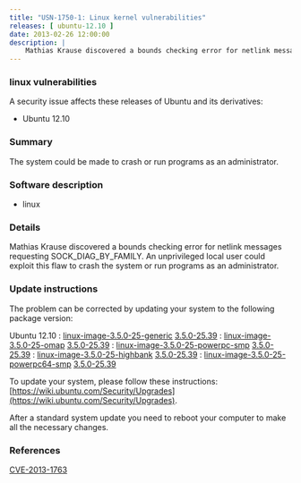 ```yaml
---
title: "USN-1750-1: Linux kernel vulnerabilities"
releases: [ ubuntu-12.10 ]
date: 2013-02-26 12:00:00
description: |
    Mathias Krause discovered a bounds checking error for netlink messages requesting SOCK_DIAG_BY_FAMILY. An unprivileged local user could exploit this flaw to crash the system or run programs as an administrator. 
--- 
```

 
### linux vulnerabilities

A security issue affects these releases of Ubuntu and its derivatives:

* Ubuntu 12.10

### Summary

The system could be made to crash or run programs as an administrator. 

### Software description

* linux 

### Details

Mathias Krause discovered a bounds checking error for netlink messages requesting SOCK_DIAG_BY_FAMILY. An unprivileged local user could exploit this flaw to crash the system or run programs as an administrator. 

### Update instructions

The problem can be corrected by updating your system to the following package version:

Ubuntu 12.10
 : [linux-image-3.5.0-25-generic](https://launchpad.net/ubuntu/+source/linux) <span> [3.5.0-25.39](https://launchpad.net/ubuntu/+source/linux/3.5.0-25.39) </span> 
 : [linux-image-3.5.0-25-omap](https://launchpad.net/ubuntu/+source/linux) <span> [3.5.0-25.39](https://launchpad.net/ubuntu/+source/linux/3.5.0-25.39) </span> 
 : [linux-image-3.5.0-25-powerpc-smp](https://launchpad.net/ubuntu/+source/linux) <span> [3.5.0-25.39](https://launchpad.net/ubuntu/+source/linux/3.5.0-25.39) </span> 
 : [linux-image-3.5.0-25-highbank](https://launchpad.net/ubuntu/+source/linux) <span> [3.5.0-25.39](https://launchpad.net/ubuntu/+source/linux/3.5.0-25.39) </span> 
 : [linux-image-3.5.0-25-powerpc64-smp](https://launchpad.net/ubuntu/+source/linux) <span> [3.5.0-25.39](https://launchpad.net/ubuntu/+source/linux/3.5.0-25.39) </span> 

To update your system, please follow these instructions: [https://wiki.ubuntu.com/Security/Upgrades](https://wiki.ubuntu.com/Security/Upgrades).

After a standard system update you need to reboot your computer to make all the necessary changes. 

### References

 [CVE-2013-1763](http://people.ubuntu.com/~ubuntu-security/cve/CVE-2013-1763)
 
